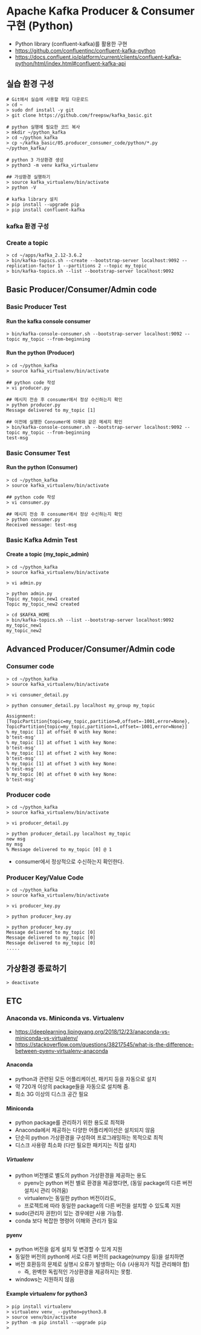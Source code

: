 # Apache Kafka Producer & Consumer 구현 (Python)
- Python library (confluent-kafka)를 활용한 구현
- https://github.com/confluentinc/confluent-kafka-python
- https://docs.confluent.io/platform/current/clients/confluent-kafka-python/html/index.html#confluent-kafka-api




## 실습 환경 구성
```
# Git에서 실습에 사용할 파일 다운로드
> cd ~
> sudo dnf install -y git
> git clone https://github.com/freepsw/kafka_basic.git

# python 실행에 필요한 코드 복사
> mkdir ~/python_kafka
> cd ~/python_kafka 
> cp ~/kafka_basic/05.producer_consumer_code/python/*.py  ~/python_kafka/

# python 3 가상환경 생성
> python3 -m venv kafka_virtualenv

## 가상환경 실행하기 
> source kafka_virtualenv/bin/activate
> python -V

# kafka library 설치 
> pip install --upgrade pip
> pip install confluent-kafka
```

### kafka 환경 구성
### Create a topic
```
> cd ~/apps/kafka_2.12-3.6.2
> bin/kafka-topics.sh --create --bootstrap-server localhost:9092 --replication-factor 1 --partitions 2 --topic my_topic
> bin/kafka-topics.sh --list --bootstrap-server localhost:9092
```

## Basic Producer/Consumer/Admin code 
### Basic Producer Test 
#### Run the kafka console consumer
```
> bin/kafka-console-consumer.sh --bootstrap-server localhost:9092 --topic my_topic --from-beginning
```

#### Run the python (Producer)
```
> cd ~/python_kafka 
> source kafka_virtualenv/bin/activate

## python code 작성
> vi producer.py

## 메시지 전송 후 consumer에서 정상 수신하는지 확인 
> python producer.py
Message delivered to my_topic [1]

## 이전에 실행한 Consumer에 아래와 같은 메세지 확인
> bin/kafka-console-consumer.sh --bootstrap-server localhost:9092 --topic my_topic --from-beginning
test-msg

```

### Basic Consumer Test 
#### Run the python (Consumer)
```
> cd ~/python_kafka 
> source kafka_virtualenv/bin/activate

## python code 작성
> vi consumer.py

## 메시지 전송 후 consumer에서 정상 수신하는지 확인 
> python consumer.py
Received message: test-msg
```


### Basic Kafka Admin Test
#### Create a topic (my_topic_admin)
```
> cd ~/python_kafka 
> source kafka_virtualenv/bin/activate

> vi admin.py 

> python admin.py 
Topic my_topic_new1 created
Topic my_topic_new2 created

> cd $KAFKA_HOME
> bin/kafka-topics.sh --list --bootstrap-server localhost:9092
my_topic_new1
my_topic_new2

```

## Advanced Producer/Consumer/Admin code 
### Consumer  code
```
> cd ~/python_kafka 
> source kafka_virtualenv/bin/activate

> vi consumer_detail.py 

> python consumer_detail.py localhost my_group my_topic

Assignment: [TopicPartition{topic=my_topic,partition=0,offset=-1001,error=None}, TopicPartition{topic=my_topic,partition=1,offset=-1001,error=None}]
% my_topic [1] at offset 0 with key None:
b'test-msg'
% my_topic [1] at offset 1 with key None:
b'test-msg'
% my_topic [1] at offset 2 with key None:
b'test-msg'
% my_topic [1] at offset 3 with key None:
b'test-msg'
% my_topic [0] at offset 0 with key None:
b'test-msg'
```

### Producer code
```
> cd ~/python_kafka 
> source kafka_virtualenv/bin/activate

> vi producer_detail.py 

> python producer_detail.py localhost my_topic
new msg
my msg
% Message delivered to my_topic [0] @ 1
```
- consumer에서 정상적으로 수신하는지 확인한다. 

### Producer Key/Value Code 
```
> cd ~/python_kafka 
> source kafka_virtualenv/bin/activate

> vi producer_key.py 

> python producer_key.py 

> python producer_key.py
Message delivered to my_topic [0]
Message delivered to my_topic [0]
Message delivered to my_topic [0]
.....
```


## 가상환경 종료하기 
```
> deactivate
```


## ETC 

### Anaconda vs. Miniconda vs. Virtualenv
- https://deeplearning.lipingyang.org/2018/12/23/anaconda-vs-miniconda-vs-virtualenv/
- https://stackoverflow.com/questions/38217545/what-is-the-difference-between-pyenv-virtualenv-anaconda

#### Anaconda
- python과 관련된 모든 어플리케이션, 패키지 등을 자동으로 설치
- 약 720개 이상의 package들을 자동으로 설치해 줌. 
- 최소 3G 이상의 디스크 공간 필요  

#### Miniconda 
- python package를 관리하기 위한 용도로 최적화
- Anaconda에서 제공하는 다양한 어플리케이션은 설치되지 않음
- 단순히 python 가상환경을 구성하여 프로그래밍하는 목적으로 최적
- 디스크 사용량 최소화 (다만 필요한 패키지는 직접 설치)

##### Virtualenv
- python 버전별로 별도의 python 가상환경을 제공하는 용도
    - pyenv는 python 버전 별로 환경을 제공했다면, (동일 package의 다른 버전 설치시 관리 어려움)
    - virtualenv는 동일한 python 버전이라도,
    - 프로젝트에 따라 동일한 package의 다른 버전을 설치할 수 있도록 지원
- sudo(관리자 권한)이 있는 경우에만 사용 가능함. 
- conda 보다 복잡한 명령어 이해와 관리가 필요

#### pyenv
- python 버전을 쉽게 설치 및 변경할 수 있게 지원
- 동일한 버전의 python에 서로 다른 버전의 package(numpy 등)을 설치하면
- 버전 호환등의 문제로 실행시 오류가 발생하는 이슈 (사용자가 직접 관리해야 함)
    - 즉, 완벽한 독립적인 가상환경을 제공하지는 못함. 
- windows는 지원하지 않음

#### Example virtualenv for python3
```shell
> pip install virtualenv
> virtualenv venv_ --python=python3.8
> source venv/bin/activate
> python -m pip install --upgrade pip
> 
```